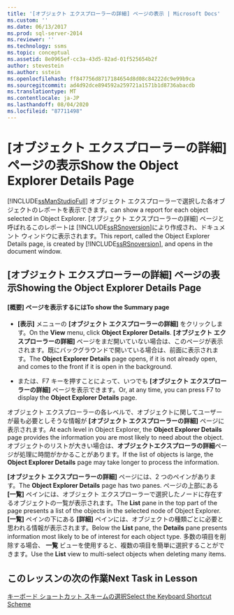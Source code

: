 ```yaml
---
title: '[オブジェクト エクスプローラーの詳細] ページの表示 | Microsoft Docs'
ms.custom: ''
ms.date: 06/13/2017
ms.prod: sql-server-2014
ms.reviewer: ''
ms.technology: ssms
ms.topic: conceptual
ms.assetid: 8e0965ef-cc3a-43d5-82ad-01f525654b2f
author: stevestein
ms.author: sstein
ms.openlocfilehash: ff847756d8717184654d8d08c84222dc9e99b9ca
ms.sourcegitcommit: ad4d92dce894592a259721a1571b1d8736abacdb
ms.translationtype: MT
ms.contentlocale: ja-JP
ms.lasthandoff: 08/04/2020
ms.locfileid: "87711498"
---
```

# <a name="show-the-object-explorer-details-page"></a><span data-ttu-id="bddc3-102">[オブジェクト エクスプローラーの詳細] ページの表示</span><span class="sxs-lookup"><span data-stu-id="bddc3-102">Show the Object Explorer Details Page</span></span>
  [!INCLUDE[ssManStudioFull](../../includes/ssmanstudiofull-md.md)] <span data-ttu-id="bddc3-103">オブジェクト エクスプローラーで選択した各オブジェクトのレポートを表示できます。</span><span class="sxs-lookup"><span data-stu-id="bddc3-103">can show a report for each object selected in Object Explorer.</span></span> <span data-ttu-id="bddc3-104">[オブジェクト エクスプローラーの詳細] ページと呼ばれるこのレポートは [!INCLUDE[ssRSnoversion](../../includes/ssrsnoversion-md.md)]により作成され、ドキュメント ウィンドウに表示されます。</span><span class="sxs-lookup"><span data-stu-id="bddc3-104">This report, called the Object Explorer Details page, is created by [!INCLUDE[ssRSnoversion](../../includes/ssrsnoversion-md.md)], and opens in the document window.</span></span>  
  
## <a name="showing-the-object-explorer-details-page"></a><span data-ttu-id="bddc3-105">[オブジェクト エクスプローラーの詳細] ページの表示</span><span class="sxs-lookup"><span data-stu-id="bddc3-105">Showing the Object Explorer Details Page</span></span>  
  
#### <a name="to-show-the-summary-page"></a><span data-ttu-id="bddc3-106">[概要] ページを表示するには</span><span class="sxs-lookup"><span data-stu-id="bddc3-106">To show the Summary page</span></span>  
  
-   <span data-ttu-id="bddc3-107">**[表示]** メニューの **[オブジェクト エクスプローラーの詳細]** をクリックします。</span><span class="sxs-lookup"><span data-stu-id="bddc3-107">On the **View** menu, click **Object Explorer Details**.</span></span> <span data-ttu-id="bddc3-108">**[オブジェクト エクスプローラーの詳細]** ページをまだ開いていない場合は、このページが表示されます。既にバックグラウンドで開いている場合は、前面に表示されます。</span><span class="sxs-lookup"><span data-stu-id="bddc3-108">The **Object Explorer Details** page opens, if it is not already open, and comes to the front if it is open in the background.</span></span>  
  
-   <span data-ttu-id="bddc3-109">または、F7 キーを押すことによって、いつでも **[オブジェクト エクスプローラーの詳細]** ページを表示できます。</span><span class="sxs-lookup"><span data-stu-id="bddc3-109">Or, at any time, you can press F7 to display the **Object Explorer Details** page.</span></span>  
  
 <span data-ttu-id="bddc3-110">オブジェクト エクスプローラーの各レベルで、オブジェクトに関してユーザーが最も必要としそうな情報が **[オブジェクト エクスプローラーの詳細]** ページに表示されます。</span><span class="sxs-lookup"><span data-stu-id="bddc3-110">At each level in Object Explorer, the **Object Explorer Details** page provides the information you are most likely to need about the object.</span></span> <span data-ttu-id="bddc3-111">オブジェクトのリストが大きい場合は、**オブジェクトエクスプローラの詳細**ページが処理に時間がかかることがあります。</span><span class="sxs-lookup"><span data-stu-id="bddc3-111">If the list of objects is large, the **Object Explorer Details** page may take longer to process the information.</span></span>  
  
 <span data-ttu-id="bddc3-112">**[オブジェクト エクスプローラーの詳細]** ページには、2 つのペインがあります。</span><span class="sxs-lookup"><span data-stu-id="bddc3-112">The **Object Explorer Details** page has two panes.</span></span> <span data-ttu-id="bddc3-113">ページの上部にある **[一覧]** ペインには、オブジェクト エクスプローラーで選択したノードに存在するオブジェクトの一覧が表示されます。</span><span class="sxs-lookup"><span data-stu-id="bddc3-113">The **List** pane in the top part of the page presents a list of the objects in the selected node of Object Explorer.</span></span> <span data-ttu-id="bddc3-114">**[一覧]** ペインの下にある **[詳細]** ペインには、オブジェクトの種類ごとに必要と思われる情報が表示されます。</span><span class="sxs-lookup"><span data-stu-id="bddc3-114">Below the **List** pane, the **Details** pane presents information most likely to be of interest for each object type.</span></span> <span data-ttu-id="bddc3-115">多数の項目を削除する場合、 **一覧** ビューを使用すると、複数の項目を簡単に選択することができます。</span><span class="sxs-lookup"><span data-stu-id="bddc3-115">Use the **List** view to multi-select objects when deleting many items.</span></span>  
  
## <a name="next-task-in-lesson"></a><span data-ttu-id="bddc3-116">このレッスンの次の作業</span><span class="sxs-lookup"><span data-stu-id="bddc3-116">Next Task in Lesson</span></span>  
 [<span data-ttu-id="bddc3-117">キーボード ショートカット スキームの選択</span><span class="sxs-lookup"><span data-stu-id="bddc3-117">Select the Keyboard Shortcut Scheme</span></span>](lesson-1-6-select-the-keyboard-shortcut-scheme.md)  
  
  
